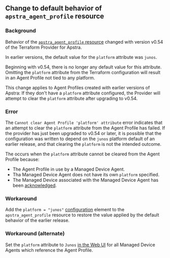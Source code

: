 ## Change to default behavior of `apstra_agent_profile` resource

### Background
Behavior of the [`apstra_agent_profile` resource](https://registry.terraform.io/providers/Juniper/apstra/latest/docs/resources/agent_profile)
changed with version v0.54 of the Terraform Provider for Apstra.

In earlier versions, the default value for the `platform` attribute was `junos`.

Beginning with v0.54, there is no longer any default value for this attribute. Omitting the `platform`
attribute from the Terraform configuration will result in an Agent Profile not tied to any platform.

This change applies to Agent Profiles created with earlier versions of Apstra: If they don't have a `platform`
attribute configured, the Provider will attempt to clear the `platform` attribute after upgrading to v0.54.

### Error
The `Cannot clear Agent Profile 'platform' attribute` error indicates that an attempt to clear the `platform`
attribute from the Agent Profile has failed. If the provider has just been upgraded to v0.54 or later, it is
possible that the configuration was written to depend on the `junos` platform default of an earlier release,
and that clearing the `platform` is not the intended outcome.

The occurs when the `platform` attribute cannot be cleared from the Agent Profile because:
- The Agent Profile in use by a Managed Device Agent.
- Tha Managed Device Agent does not have its own `platform` specified.
- The Managed Device associated with the Managed Device Agent has been [acknowledged](https://www.juniper.net/documentation/us/en/software/apstra4.2/apstra-user-guide/topics/task/device-add.html).

### Workaround

Add the `platform = "junos"` [configuration](https://registry.terraform.io/providers/Juniper/apstra/latest/docs/resources/agent_profile#platform)
element to the `apstra_agent_profile` resource to restore the value applied by the default behavior of the
earlier release.

### Workaround (alternate)

Set the `platform` attribute to `Junos` [in the Web UI](https://www.juniper.net/documentation/us/en/software/apstra4.2/apstra-user-guide/topics/task/device-edit.html)
for all Managed Device Agents which reference the Agent Profile.
